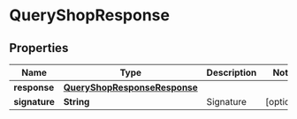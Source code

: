 

# QueryShopResponse


## Properties

| Name | Type | Description | Notes |
|------------ | ------------- | ------------- | -------------|
|**response** | [**QueryShopResponseResponse**](QueryShopResponseResponse.md) |  |  |
|**signature** | **String** | Signature |  [optional] |



